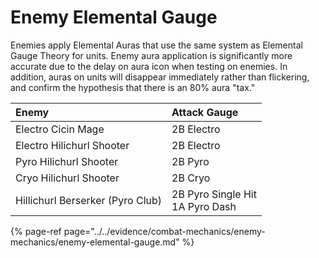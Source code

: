 # Enemy Elemental Gauge

Enemies apply Elemental Auras that use the same system as Elemental Gauge Theory for units. Enemy aura application is significantly more accurate due to the delay on aura icon when testing on enemies. In addition, auras on units will disappear immediately rather than flickering, and confirm the hypothesis that there is an 80% aura "tax."

| Enemy | Attack Gauge |
| :--- | :--- |
| Electro Cicin Mage | 2B Electro |
| Electro Hilichurl Shooter | 2B Electro |
| Pyro Hilichurl Shooter | 2B Pyro |
| Cryo Hilichurl Shooter | 2B Cryo |
| Hillichurl Berserker (Pyro Club) | 2B Pyro Single Hit <br/> 1A Pyro Dash |


{% page-ref page="../../evidence/combat-mechanics/enemy-mechanics/enemy-elemental-gauge.md" %}

